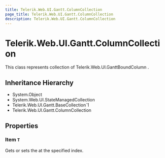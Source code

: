 ```yaml
---
title: Telerik.Web.UI.Gantt.ColumnCollection
page_title: Telerik.Web.UI.Gantt.ColumnCollection
description: Telerik.Web.UI.Gantt.ColumnCollection
---
```


# Telerik.Web.UI.Gantt.ColumnCollection

This class represents collection of Telerik.Web.UI.GanttBoundColumn .

## Inheritance Hierarchy

* System.Object
* System.Web.UI.StateManagedCollection
* Telerik.Web.UI.Gantt.BaseCollection`1
* Telerik.Web.UI.Gantt.ColumnCollection

## Properties

###  Item `T`

Gets or sets the at the specified index.


